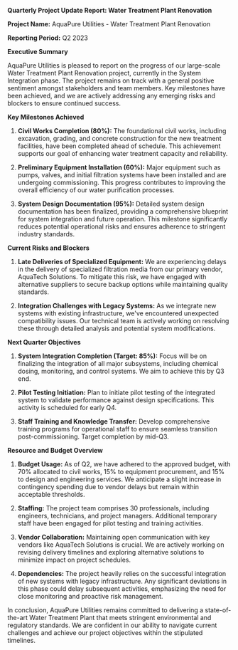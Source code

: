 **Quarterly Project Update Report: Water Treatment Plant Renovation**

**Project Name:** AquaPure Utilities - Water Treatment Plant Renovation

**Reporting Period:** Q2 2023

**Executive Summary**

AquaPure Utilities is pleased to report on the progress of our large-scale Water Treatment Plant Renovation project, currently in the System Integration phase. The project remains on track with a general positive sentiment amongst stakeholders and team members. Key milestones have been achieved, and we are actively addressing any emerging risks and blockers to ensure continued success.

**Key Milestones Achieved**

1. **Civil Works Completion (80%):** The foundational civil works, including excavation, grading, and concrete construction for the new treatment facilities, have been completed ahead of schedule. This achievement supports our goal of enhancing water treatment capacity and reliability.

2. **Preliminary Equipment Installation (60%):** Major equipment such as pumps, valves, and initial filtration systems have been installed and are undergoing commissioning. This progress contributes to improving the overall efficiency of our water purification processes.

3. **System Design Documentation (95%):** Detailed system design documentation has been finalized, providing a comprehensive blueprint for system integration and future operation. This milestone significantly reduces potential operational risks and ensures adherence to stringent industry standards.

**Current Risks and Blockers**

1. **Late Deliveries of Specialized Equipment:** We are experiencing delays in the delivery of specialized filtration media from our primary vendor, AquaTech Solutions. To mitigate this risk, we have engaged with alternative suppliers to secure backup options while maintaining quality standards.

2. **Integration Challenges with Legacy Systems:** As we integrate new systems with existing infrastructure, we've encountered unexpected compatibility issues. Our technical team is actively working on resolving these through detailed analysis and potential system modifications.

**Next Quarter Objectives**

1. **System Integration Completion (Target: 85%):** Focus will be on finalizing the integration of all major subsystems, including chemical dosing, monitoring, and control systems. We aim to achieve this by Q3 end.

2. **Pilot Testing Initiation:** Plan to initiate pilot testing of the integrated system to validate performance against design specifications. This activity is scheduled for early Q4.

3. **Staff Training and Knowledge Transfer:** Develop comprehensive training programs for operational staff to ensure seamless transition post-commissioning. Target completion by mid-Q3.

**Resource and Budget Overview**

1. **Budget Usage:** As of Q2, we have adhered to the approved budget, with 70% allocated to civil works, 15% to equipment procurement, and 15% to design and engineering services. We anticipate a slight increase in contingency spending due to vendor delays but remain within acceptable thresholds.

2. **Staffing:** The project team comprises 30 professionals, including engineers, technicians, and project managers. Additional temporary staff have been engaged for pilot testing and training activities.

3. **Vendor Collaboration:** Maintaining open communication with key vendors like AquaTech Solutions is crucial. We are actively working on revising delivery timelines and exploring alternative solutions to minimize impact on project schedules.

4. **Dependencies:** The project heavily relies on the successful integration of new systems with legacy infrastructure. Any significant deviations in this phase could delay subsequent activities, emphasizing the need for close monitoring and proactive risk management.

In conclusion, AquaPure Utilities remains committed to delivering a state-of-the-art Water Treatment Plant that meets stringent environmental and regulatory standards. We are confident in our ability to navigate current challenges and achieve our project objectives within the stipulated timelines.